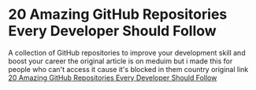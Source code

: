 # 20 Amazing GitHub Repositories Every Developer Should Follow
A collection of GitHub repositories to improve your development skill and boost your career
the original article is on meduim but i made this for people who can't access it cause it's blocked in them country 
original link [20 Amazing GitHub Repositories Every Developer Should Follow](https://medium.com/m/global-identity?redirectUrl=https%3A%2F%2Ftowardsdatascience.com%2F20-amazing-github-repositories-every-developer-should-follow-d8ce4c728351)
